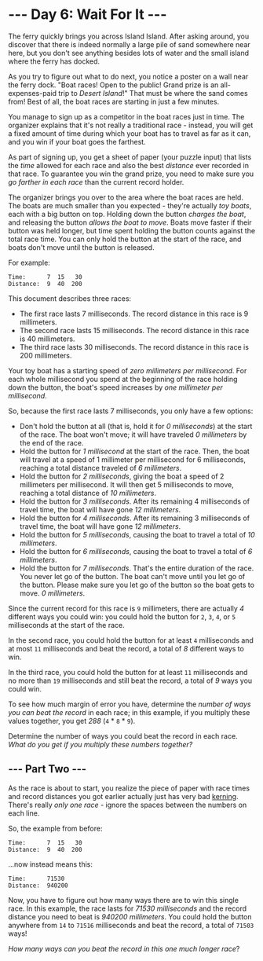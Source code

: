 # --- Day 6: Wait For It ---

The ferry quickly brings you across Island Island. After asking around, you
discover that there is indeed normally a large pile of sand somewhere near
here, but you don't see anything besides lots of water and the small island
where the ferry has docked.

As you try to figure out what to do next, you notice a poster on a wall near
the ferry dock. "Boat races! Open to the public! Grand prize is an
all-expenses-paid trip to *Desert Island*!" That must be where the sand comes
from! Best of all, the boat races are starting in just a few minutes.

You manage to sign up as a competitor in the boat races just in time. The
organizer explains that it's not really a traditional race - instead, you will
get a fixed amount of time during which your boat has to travel as far as it
can, and you win if your boat goes the farthest.

As part of signing up, you get a sheet of paper (your puzzle input) that lists
the *time* allowed for each race and also the best *distance* ever recorded in
that race. To guarantee you win the grand prize, you need to make sure you *go
farther in each race* than the current record holder.

The organizer brings you over to the area where the boat races are held. The
boats are much smaller than you expected - they're actually *toy boats*, each
with a big button on top. Holding down the button *charges the boat*, and
releasing the button *allows the boat to move*. Boats move faster if their
button was held longer, but time spent holding the button counts against the
total race time. You can only hold the button at the start of the race, and
boats don't move until the button is released.

For example:

```
Time:      7  15   30
Distance:  9  40  200
```

This document describes three races:

- The first race lasts 7 milliseconds. The record distance in this race is 9
  millimeters.
- The second race lasts 15 milliseconds. The record distance in this race is 40
  millimeters.
- The third race lasts 30 milliseconds. The record distance in this race is 200
  millimeters.

Your toy boat has a starting speed of *zero millimeters per millisecond*. For
each whole millisecond you spend at the beginning of the race holding down the
button, the boat's speed increases by *one millimeter per millisecond*.

So, because the first race lasts 7 milliseconds, you only have a few options:

- Don't hold the button at all (that is, hold it for *0 milliseconds*) at the
  start of the race. The boat won't move; it will have traveled *0 millimeters*
  by the end of the race.
- Hold the button for *1 millisecond* at the start of the race. Then, the boat
  will travel at a speed of 1 millimeter per millisecond for 6 milliseconds,
  reaching a total distance traveled of *6 millimeters*.
- Hold the button for *2 milliseconds*, giving the boat a speed of 2
  millimeters per millisecond. It will then get 5 milliseconds to move,
  reaching a total distance of *10 millimeters*.
- Hold the button for *3 milliseconds*. After its remaining 4 milliseconds of
  travel time, the boat will have gone *12 millimeters*.
- Hold the button for *4 milliseconds*. After its remaining 3 milliseconds of
  travel time, the boat will have gone *12 millimeters*.
- Hold the button for *5 milliseconds*, causing the boat to travel a total of
  *10 millimeters*.
- Hold the button for *6 milliseconds*, causing the boat to travel a total of
  *6 millimeters*.
- Hold the button for *7 milliseconds*. That's the entire duration of the race.
  You never let go of the button. The boat can't move until you let go of the
  button. Please make sure you let go of the button so the boat gets to move.
  *0 millimeters*.

Since the current record for this race is `9` millimeters, there are actually
*4* different ways you could win: you could hold the button for `2`, `3`, `4`,
or `5` milliseconds at the start of the race.

In the second race, you could hold the button for at least `4` milliseconds and
at most `11` milliseconds and beat the record, a total of *8* different ways to
win.

In the third race, you could hold the button for at least `11` milliseconds and
no more than `19` milliseconds and still beat the record, a total of *9* ways
you could win.

To see how much margin of error you have, determine the *number of ways you can
beat the record* in each race; in this example, if you multiply these values
together, you get *288* (`4` \* `8` \* `9`).

Determine the number of ways you could beat the record in each race. *What do
you get if you multiply these numbers together?*

## --- Part Two ---

As the race is about to start, you realize the piece of paper with race times
and record distances you got earlier actually just has very bad
[kerning](https://en.wikipedia.org/wiki/Kerning). There's really *only one
race* - ignore the spaces between the numbers on each line.

So, the example from before:
```
Time:      7  15   30
Distance:  9  40  200
```

...now instead means this:

```
Time:      71530
Distance:  940200
```

Now, you have to figure out how many ways there are to win this single race. In
this example, the race lasts for *71530 milliseconds* and the record distance
you need to beat is *940200 millimeters*. You could hold the button anywhere
from `14` to `71516` milliseconds and beat the record, a total of `71503` ways!

*How many ways can you beat the record in this one much longer race*?
